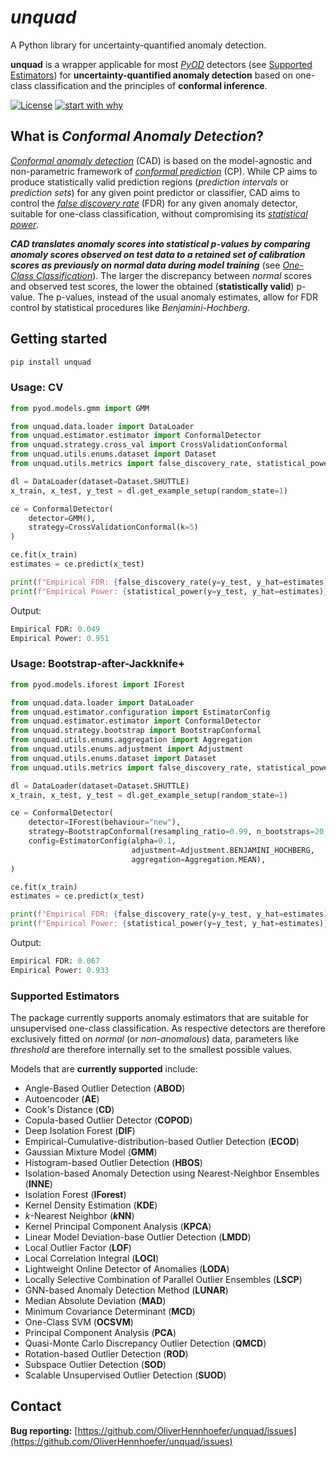 # *unquad*

A Python library for uncertainty-quantified anomaly detection.

**unquad** is a wrapper applicable for most [*PyOD*](https://pyod.readthedocs.io/en/latest/) detectors (see [Supported Estimators](#supported-estimators)) for
**uncertainty-quantified anomaly detection** based on one-class classification and the principles of **conformal inference**.

[![License](https://img.shields.io/badge/License-BSD_3--Clause-blue.svg)](https://opensource.org/licenses/BSD-3-Clause)
[![start with why](https://img.shields.io/badge/start%20with-why%3F-brightgreen.svg?style=flat)](https://arxiv.org/abs/2107.07511)

## What is *Conformal Anomaly Detection*?

[*Conformal anomaly detection*](https://www.diva-portal.org/smash/get/diva2:690997/FULLTEXT02.pdf) (CAD) is based on the
model-agnostic and non-parametric framework of [*conformal prediction*](https://en.wikipedia.org/wiki/Conformal_prediction#:~:text=Conformal%20prediction%20(CP)%20is%20a,assuming%20exchangeability%20of%20the%20data.) (CP).
While CP aims to produce statistically valid prediction regions (*prediction intervals* or *prediction sets*) for any
given point predictor or classifier, CAD aims to control the [*false discovery rate*](https://en.wikipedia.org/wiki/False_discovery_rate)
(FDR) for any given anomaly detector, suitable for one-class classification, without compromising its
[*statistical power*](https://en.wikipedia.org/wiki/Power_of_a_test).

***CAD translates anomaly scores into statistical p-values by comparing anomaly scores observed on test data to a retained set of calibration
scores as previously on normal data during model training*** (see [*One-Class Classification*](https://en.wikipedia.org/wiki/One-class_classification#:~:text=In%20machine%20learning%2C%20one%2Dclass,of%20one%2Dclass%20classifiers%20where)).
The larger the discrepancy between *normal* scores and observed test scores, the lower the obtained (**statistically valid**) p-value.
The p-values, instead of the usual anomaly estimates, allow for FDR control by statistical procedures like *Benjamini-Hochberg*.

## Getting started

```sh
pip install unquad
```

### Usage: CV

```python
from pyod.models.gmm import GMM

from unquad.data.loader import DataLoader
from unquad.estimator.estimator import ConformalDetector
from unquad.strategy.cross_val import CrossValidationConformal
from unquad.utils.enums.dataset import Dataset
from unquad.utils.metrics import false_discovery_rate, statistical_power

dl = DataLoader(dataset=Dataset.SHUTTLE)
x_train, x_test, y_test = dl.get_example_setup(random_state=1)

ce = ConformalDetector(
    detector=GMM(),
    strategy=CrossValidationConformal(k=5)
)

ce.fit(x_train)
estimates = ce.predict(x_test)

print(f"Empirical FDR: {false_discovery_rate(y=y_test, y_hat=estimates)}")
print(f"Empirical Power: {statistical_power(y=y_test, y_hat=estimates)}")
```

Output:
```python
Empirical FDR: 0.049
Empirical Power: 0.951
```

### Usage: Bootstrap-after-Jackknife+

```python
from pyod.models.iforest import IForest

from unquad.data.loader import DataLoader
from unquad.estimator.configuration import EstimatorConfig
from unquad.estimator.estimator import ConformalDetector
from unquad.strategy.bootstrap import BootstrapConformal
from unquad.utils.enums.aggregation import Aggregation
from unquad.utils.enums.adjustment import Adjustment
from unquad.utils.enums.dataset import Dataset
from unquad.utils.metrics import false_discovery_rate, statistical_power

dl = DataLoader(dataset=Dataset.SHUTTLE)
x_train, x_test, y_test = dl.get_example_setup(random_state=1)

ce = ConformalDetector(
    detector=IForest(behaviour="new"),
    strategy=BootstrapConformal(resampling_ratio=0.99, n_bootstraps=20, plus=True),
    config=EstimatorConfig(alpha=0.1,
                           adjustment=Adjustment.BENJAMINI_HOCHBERG,
                           aggregation=Aggregation.MEAN),
)

ce.fit(x_train)
estimates = ce.predict(x_test)

print(f"Empirical FDR: {false_discovery_rate(y=y_test, y_hat=estimates)}")
print(f"Empirical Power: {statistical_power(y=y_test, y_hat=estimates)}")
```

Output:
```python
Empirical FDR: 0.067
Empirical Power: 0.933
```

### Supported Estimators

The package currently supports anomaly estimators that are suitable for unsupervised one-class classification. As respective
detectors are therefore exclusively fitted on *normal* (or *non-anomalous*) data, parameters like *threshold* are therefore internally
set to the smallest possible values.

Models that are **currently supported** include:

* Angle-Based Outlier Detection (**ABOD**)
* Autoencoder (**AE**)
* Cook's Distance (**CD**)
* Copula-based Outlier Detector (**COPOD**)
* Deep Isolation Forest (**DIF**)
* Empirical-Cumulative-distribution-based Outlier Detection (**ECOD**)
* Gaussian Mixture Model (**GMM**)
* Histogram-based Outlier Detection (**HBOS**)
* Isolation-based Anomaly Detection using Nearest-Neighbor Ensembles (**INNE**)
* Isolation Forest (**IForest**)
* Kernel Density Estimation (**KDE**)
* *k*-Nearest Neighbor (***k*NN**)
* Kernel Principal Component Analysis (**KPCA**)
* Linear Model Deviation-base Outlier Detection (**LMDD**)
* Local Outlier Factor (**LOF**)
* Local Correlation Integral (**LOCI**)
* Lightweight Online Detector of Anomalies (**LODA**)
* Locally Selective Combination of Parallel Outlier Ensembles (**LSCP**)
* GNN-based Anomaly Detection Method (**LUNAR**)
* Median Absolute Deviation (**MAD**)
* Minimum Covariance Determinant (**MCD**)
* One-Class SVM (**OCSVM**)
* Principal Component Analysis (**PCA**)
* Quasi-Monte Carlo Discrepancy Outlier Detection (**QMCD**)
* Rotation-based Outlier Detection (**ROD**)
* Subspace Outlier Detection (**SOD**)
* Scalable Unsupervised Outlier Detection (**SUOD**)

## Contact
**Bug reporting:** [https://github.com/OliverHennhoefer/unquad/issues](https://github.com/OliverHennhoefer/unquad/issues)
